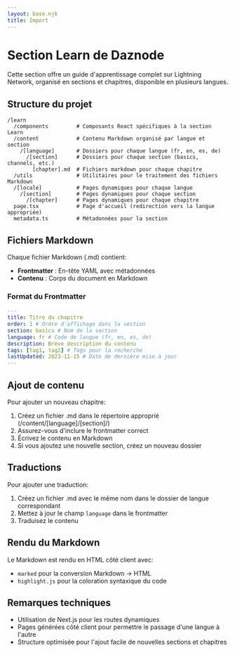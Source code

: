 ```yaml
---
layout: base.njk
title: Import
---
```


# Section Learn de Daznode

Cette section offre un guide d'apprentissage complet sur Lightning Network, organisé en sections et chapitres, disponible en plusieurs langues.

## Structure du projet

```
/learn
  /components         # Composants React spécifiques à la section Learn
  /content            # Contenu Markdown organisé par langue et section
    /[language]       # Dossiers pour chaque langue (fr, en, es, de)
      /[section]      # Dossiers pour chaque section (basics, channels, etc.)
        [chapter].md  # Fichiers markdown pour chaque chapitre
  /utils              # Utilitaires pour le traitement des fichiers Markdown
  /[locale]           # Pages dynamiques pour chaque langue
    /[section]        # Pages dynamiques pour chaque section
      /[chapter]      # Pages dynamiques pour chaque chapitre
  page.tsx            # Page d'accueil (redirection vers la langue appropriée)
  metadata.ts         # Métadonnées pour la section
```

## Fichiers Markdown

Chaque fichier Markdown (.md) contient:

- **Frontmatter** : En-tête YAML avec métadonnées
- **Contenu** : Corps du document en Markdown

### Format du Frontmatter

```yaml
---
title: Titre du chapitre
order: 1 # Ordre d'affichage dans la section
section: basics # Nom de la section
language: fr # Code de langue (fr, en, es, de)
description: Brève description du contenu
tags: [tag1, tag2] # Tags pour la recherche
lastUpdated: 2023-11-15 # Date de dernière mise à jour
---
```

## Ajout de contenu

Pour ajouter un nouveau chapitre:

1. Créez un fichier .md dans le répertoire approprié (/content/[language]/[section]/)
2. Assurez-vous d'inclure le frontmatter correct
3. Écrivez le contenu en Markdown
4. Si vous ajoutez une nouvelle section, créez un nouveau dossier

## Traductions

Pour ajouter une traduction:

1. Créez un fichier .md avec le même nom dans le dossier de langue correspondant
2. Mettez à jour le champ `language` dans le frontmatter
3. Traduisez le contenu

## Rendu du Markdown

Le Markdown est rendu en HTML côté client avec:

- `marked` pour la conversion Markdown → HTML
- `highlight.js` pour la coloration syntaxique du code

## Remarques techniques

- Utilisation de Next.js pour les routes dynamiques
- Pages générées côté client pour permettre le passage d'une langue à l'autre
- Structure optimisée pour l'ajout facile de nouvelles sections et chapitres
